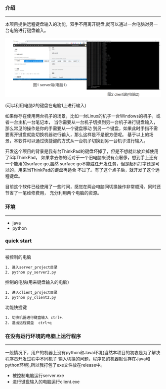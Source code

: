 ### 介绍
---
本项目提供远程键盘输入的功能，双手不用离开键盘,就可以通过一台电脑对另一台电脑进行键盘输入。

![](./images/img1.png)
<div style="align:center"> (可以利用电脑2的键盘在电脑1上进行输入)</div>

如果你存在使用两台机子的场景，比如一台Linux的机子一台Windows的机子，或者一台主机一台笔记本，
当你需要从一台机子切换到另一台机子进行键盘输入，那么常见的操作是你的手需要从一个键盘移动
到另一个键盘，如果此时手指不需要离开键盘就能切换机器进行输入，那么这样是不是很方便呢。
基于以上的场景，本软件可以通过快捷键的方式从一台机子切换到另一台机子进行输入。

开发这个项目的背景是我有台ThinkPad的键盘坏掉了，但是不想就此放弃掉使用了5年ThinkPad，
如果拿去修的话对于一个旧电脑来说有点奢侈，想到手上还有一个能用的surface go,虽然
surface go不能胜任开发任务，但是起码打字还是可以的，用来当ThinkPad的键盘再适合
不过了。有了这个点子后，就开发了这个远程键盘。

目前这个软件已经使用了一些时间，感觉在两台电脑间切换操作非常顺滑。同时还节省了一笔维修费用，
充分利用两个电脑的资源。

### 环境
---
* java
* python

### quick start
---
被控制的电脑
```
1. 进入server_project目录
2. python py_server2.py
```

控制的电脑(用来键盘输入的电脑）
```
1. 进入client_project目录
2. python py_client2.py
```

功能快捷键
```
1. 切换机器进行键盘输入 ctrl+.
2. 退出远程键盘  ctrl+q
```

### 在没有运行环境的电脑上运行程序
---
一般情况下，用户的机器上没有python和Java环境(当然本项目的初衷是为了解决程序员开发过程中不同机子
输入切换的问题，程序员的机器默认存在Java和python环境),所以我打包了exe文件放在release中。
* 被控制电脑运行server.exe
* 进行键盘输入的电脑运行client.exe
